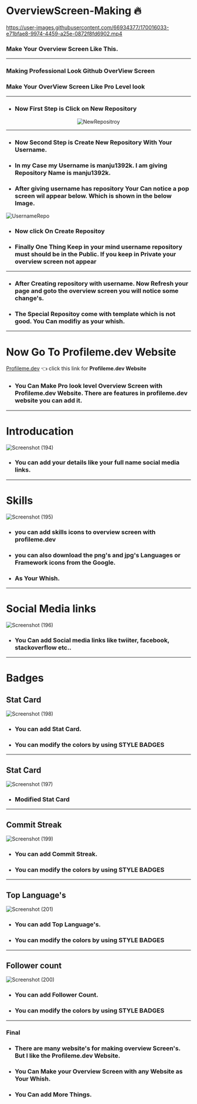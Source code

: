 # OverviewScreen-Making 🔥

https://user-images.githubusercontent.com/66934377/170016033-e71bfae8-9974-4459-a25e-0872f8fd6902.mp4

### Make Your Overview Screen Like This.
---

### Making Professional Look Github OverView Screen

### Make Your OverView Screen Like Pro Level look

---

* ### Now First Step is Click on __New Repository__

<div align='center'>

![NewRepositroy](https://user-images.githubusercontent.com/66934377/170018207-826aafd5-cfe0-41b0-aaa7-75b4b2c955ba.png)
  
  </div>
  
 ---
  
 * ### Now Second Step is Create New Repository With Your Username.
 * ### In my Case my Username is manju1392k. I am giving Repository Name is manju1392k.
 * ### After giving username has repository Your Can notice a pop screen wil appear below. Which is shown in the below Image.

![UsernameRepo](https://user-images.githubusercontent.com/66934377/170018537-ce3ac797-83a0-4a61-84a9-927faca7b9db.png)

* ### Now click On Create Repositoy
* ### Finally One Thing Keep in your mind username repository must should be in the Public. If you keep in Private your overview screen not appear

---

* ### After Creating repository with username. Now Refresh your page and goto the overview screen you will notice some change's.
* ### The Special Repositoy come with template which is not good. You Can modifiy as your whish.

---

# Now Go To Profileme.dev Website

<a href='https://www.profileme.dev/'>Profileme.dev</a> 👈 click this link for __Profileme.dev Website__

* ### You Can Make Pro look level Overview Screen with Profileme.dev Website. There are features in profileme.dev website you can add it.

---

# Introducation

![Screenshot (194)](https://user-images.githubusercontent.com/66934377/170022242-6378c38a-1997-4096-baa3-1870c9f40e55.png)

* ### You can add your details like your full name social media links.

---

# Skills

![Screenshot (195)](https://user-images.githubusercontent.com/66934377/170022472-c23025eb-a266-4862-b5e9-4b75ee5fae0f.png)

* ### you can add skills icons to overview screen with profileme.dev 
* ### you can also download the png's and jpg's Languages or Framework icons from the Google.
* ### As Your Whish.

---

# Social Media links

![Screenshot (196)](https://user-images.githubusercontent.com/66934377/170022901-ccba6eca-645a-4052-96be-bf9a5af90fd7.png)

* ### You Can add Social media links like twiiter, facebook, stackoverflow etc..

---

# Badges

## Stat Card

![Screenshot (198)](https://user-images.githubusercontent.com/66934377/170023249-4483224a-c295-401d-82af-3c0365ab9441.png)

* ### You can add Stat Card.
* ### You can modify the colors by using STYLE BADGES

---


## Stat Card

![Screenshot (197)](https://user-images.githubusercontent.com/66934377/170023735-8f9cf242-0b6b-4337-81ec-894b887ce178.png)

* ### Modified Stat Card

---

## Commit Streak

![Screenshot (199)](https://user-images.githubusercontent.com/66934377/170024030-ff29683d-752f-4c3b-aec8-e42033696c64.png)

* ### You can add Commit Streak.
* ### You can modify the colors by using STYLE BADGES

---


## Top Language's

![Screenshot (201)](https://user-images.githubusercontent.com/66934377/170024411-30abe8f7-caec-40e8-8407-dce016c8b85a.png)

* ### You can add Top Language's.
* ### You can modify the colors by using STYLE BADGES

---

## Follower count

![Screenshot (200)](https://user-images.githubusercontent.com/66934377/170024615-e5ed2ab1-aae7-45dc-a749-42c0faa593e7.png)

* ### You can add Follower Count.
* ### You can modify the colors by using STYLE BADGES

---

### Final

* ### There are many website's for making overview Screen's. But I like the Profileme.dev Website. 
* ### You Can Make your Overview Screen with any Website as Your Whish.
* ### You Can add More Things. 





